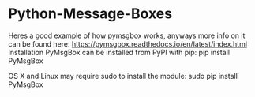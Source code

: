 # Python-Message-Boxes
Heres a good example of how pymsgbox works, anyways more info on it can be found here: https://pymsgbox.readthedocs.io/en/latest/index.html
Installation
PyMsgBox can be installed from PyPI with pip:
pip install PyMsgBox

OS X and Linux may require sudo to install the module:
sudo pip install PyMsgBox
